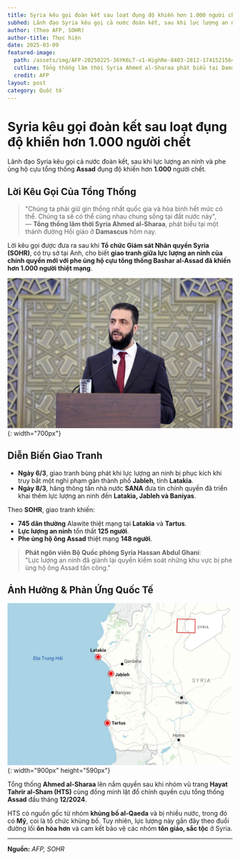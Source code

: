 ```yaml
---
title: Syria kêu gọi đoàn kết sau loạt đụng độ khiến hơn 1.000 người chết
subhed: Lãnh đạo Syria kêu gọi cả nước đoàn kết, sau khi lực lượng an ninh và phe ủng hộ cựu tổng thống Assad đụng độ khiến hơn 1.000 người chết.
author: (Theo AFP, SOHR)
author-title: Thực hiện
date: 2025-03-09
featured-image: 
  path: /assets/img/AFP-20250225-36YK6LT-v1-HighRe-8403-2812-1741521564.jpg
  cutline: Tổng thống lâm thời Syria Ahmed al-Sharaa phát biểu tại Damascus ngày 25/2.
  credit: AFP
layout: post
category: Quốc tế
---
```


# Syria kêu gọi đoàn kết sau loạt đụng độ khiến hơn 1.000 người chết  

Lãnh đạo Syria kêu gọi cả nước đoàn kết, sau khi lực lượng an ninh và phe ủng hộ cựu tổng thống **Assad** đụng độ khiến hơn **1.000** người chết.  

## Lời Kêu Gọi Của Tổng Thống  

> "Chúng ta phải giữ gìn thống nhất quốc gia và hòa bình hết mức có thể. Chúng ta sẽ có thể cùng nhau chung sống tại đất nước này",  
> — **Tổng thống lâm thời Syria Ahmed al-Sharaa**, phát biểu tại một thánh đường Hồi giáo ở **Damascus** hôm nay.  

Lời kêu gọi được đưa ra sau khi **Tổ chức Giám sát Nhân quyền Syria (SOHR)**, có trụ sở tại Anh, cho biết **giao tranh giữa lực lượng an ninh của chính quyền mới với phe ủng hộ cựu tổng thống Bashar al-Assad đã khiến hơn 1.000 người thiệt mạng**.  

![*Tổng thống lâm thời Syria Ahmed al-Sharaa phát biểu tại Damascus ngày 25/2. Ảnh: AFP*](/assets/img/AFP-20250225-36YK6LT-v1-HighRe-8403-2812-1741521564.jpg){: width="700px"}
  

## Diễn Biến Giao Tranh  

- **Ngày 6/3**, giao tranh bùng phát khi lực lượng an ninh bị phục kích khi truy bắt một nghi phạm gần thành phố **Jableh**, tỉnh **Latakia**.  
- **Ngày 8/3**, hãng thông tấn nhà nước **SANA** đưa tin chính quyền đã triển khai thêm lực lượng an ninh đến **Latakia, Jableh và Baniyas**.  

Theo **SOHR**, giao tranh khiến:  
- **745 dân thường** Alawite thiệt mạng tại **Latakia** và **Tartus**.  
- **Lực lượng an ninh** tổn thất **125 người**.  
- **Phe ủng hộ ông Assad** thiệt mạng **148 người**.  

> **Phát ngôn viên Bộ Quốc phòng Syria Hassan Abdul Ghani**:  
> "Lực lượng an ninh đã giành lại quyền kiểm soát những khu vực bị phe ủng hộ ông Assad tấn công."  

## Ảnh Hưởng & Phản Ứng Quốc Tế  

![*Vị trí Jableh, Baniyas, Qardaha, Latakia và Tartus ở vùng ven biển Syria. Đồ họa: AP*  ](/assets/img/dia-trung-hai-1741398376-17413-2906-5727-1741521564.jpg){: width="900px" height="590px"}

Tổng thống **Ahmed al-Sharaa** lên nắm quyền sau khi nhóm vũ trang **Hayat Tahrir al-Sham (HTS)** cùng đồng minh lật đổ chính quyền cựu tổng thống **Assad** đầu tháng **12/2024**.  

HTS có nguồn gốc từ nhóm **khủng bố al-Qaeda** và bị nhiều nước, trong đó có **Mỹ**, coi là tổ chức khủng bố. Tuy nhiên, lực lượng này gần đây theo đuổi đường lối **ôn hòa hơn** và cam kết bảo vệ các nhóm **tôn giáo, sắc tộc** ở Syria.  

---

**Nguồn:** *AFP, SOHR*
